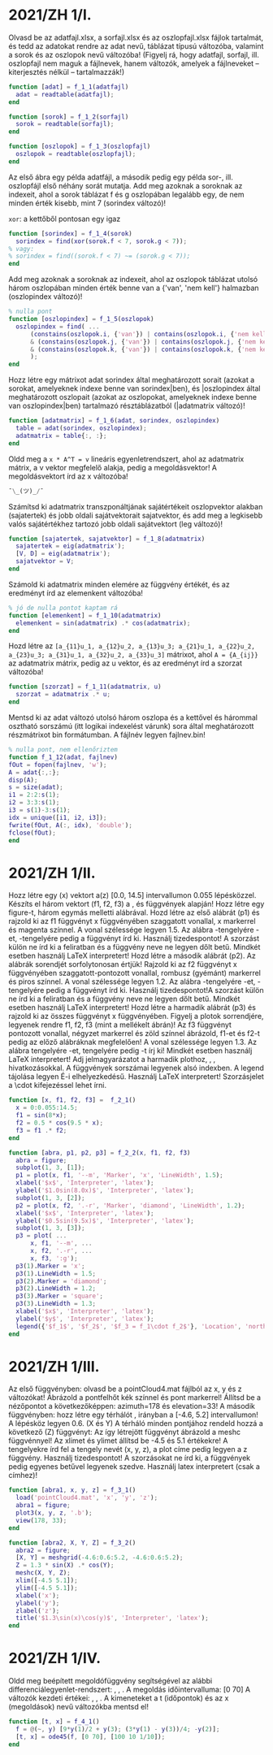 # 2021/ZH 1/I.

Olvasd be az adatfajl.xlsx, a sorfajl.xlsx és az oszlopfajl.xlsx fájlok tartalmát, és tedd az adatokat rendre az adat nevű, táblázat típusú változóba, valamint a sorok és az oszlopok nevű változóba! (Figyelj rá, hogy adatfajl, sorfajl, ill. oszlopfajl nem maguk a fájlnevek, hanem változók, amelyek a fájlneveket – kiterjesztés nélkül – tartalmazzák!)

```matlab
function [adat] = f_1_1(adatfajl)
  adat = readtable(adatfajl);
end

function [sorok] = f_1_2(sorfajl)
  sorok = readtable(sorfajl);
end

function [oszlopok] = f_1_3(oszlopfajl)
  oszlopok = readtable(oszlopfajl);
end
```

Az első ábra egy példa adatfájl, a második pedig egy példa sor-, ill. oszlopfájl első néhány sorát mutatja. Add meg azoknak a soroknak az indexeit, ahol a sorok táblázat f és g oszlopában legalább egy, de nem minden érték kisebb, mint 7 (sorindex változó)! 

`xor`: a kettőből pontosan egy igaz

```matlab
function [sorindex] = f_1_4(sorok)
  sorindex = find(xor(sorok.f < 7, sorok.g < 7));
% vagy:
% sorindex = find((sorok.f < 7) ~= (sorok.g < 7));
end
```

Add meg azoknak a soroknak az indexeit, ahol az oszlopok táblázat utolsó három oszlopában minden érték benne van a {'van', 'nem kell'} halmazban (oszlopindex változó)!

```matlab
% nulla pont
function [oszlopindex] = f_1_5(oszlopok)
  oszlopindex = find( ...
      (constains(oszlopok.i, {'van'}) | contains(oszlopok.i, {'nem kell'})) ...
      & (constains(oszlopok.j, {'van'}) | contains(oszlopok.j, {'nem kell'})) ...
      & (constains(oszlopok.k, {'van'}) | contains(oszlopok.k, {'nem kell'})) ...
      );
end
```

Hozz létre egy mátrixot adat sorindex által meghatározott sorait (azokat a sorokat, amelyeknek indexe benne van sorindex|ben), és |oszlopindex által meghatározott oszlopait (azokat az oszlopokat, amelyeknek indexe benne van oszlopindex|ben) tartalmazó résztáblázatból (|adatmatrix változó)!

```matlab
function [adatmatrix] = f_1_6(adat, sorindex, oszlopindex)
  table = adat(sorindex, oszlopindex);
  adatmatrix = table{:, :};
end
```

Oldd meg a `x * A^T = v` lineáris egyenletrendszert, ahol az adatmatrix mátrix,  a v vektor megfelelő alakja,  pedig a megoldásvektor! A megoldásvektort írd az x változóba!

```matlab
¯\_(ツ)_/¯
```

Számítsd ki adatmatrix transzponáltjának sajátértékeit oszlopvektor alakban (sajatertek) és jobb oldali sajátvektorait sajatvektor, és add meg a legkisebb valós sajátértékhez tartozó jobb oldali sajátvektort (leg változó)!

```matlab
function [sajatertek, sajatvektor] = f_1_8(adatmatrix)
  sajatertek = eig(adatmatrix');
  [V, D] = eig(adatmatrix');
  sajatvektor = V;
end
```

Számold ki adatmatrix minden elemére az  függvény értékét, és az eredményt írd az elemenkent változóba!

```matlab
% jó de nulla pontot kaptam rá
function [elemenkent] = f_1_10(adatmatrix)
  elemenkent = sin(adatmatrix) .* cos(adatmatrix);
end
```

Hozd létre az `[a_{11}u_1, a_{12}u_2, a_{13}u_3; a_{21}u_1, a_{22}u_2, a_{23}u_3; a_{31}u_1, a_{32}u_2, a_{33}u_3]` mátrixot, ahol `A = {A_{ij}}`  az adatmatrix mátrix,  pedig az u vektor, és az eredményt írd a szorzat változóba! 

```matlab
function [szorzat] = f_1_11(adatmatrix, u)
  szorzat = adatmatrix .* u;
end
```

Mentsd ki az adat változó utolsó három oszlopa és a kettővel és hárommal osztható sorszámú (itt logikai indexelést várunk) sora által meghatározott részmátrixot bin formátumban. A fájlnév legyen fajlnev.bin! 
```matlab
% nulla pont, nem ellenőriztem
function f_1_12(adat, fajlnev)
fOut = fopen(fajlnev, 'w');
A = adat{:,:};
disp(A);
s = size(adat);
i1 = 2:2:s(1);
i2 = 3:3:s(1);
i3 = s(1)-3:s(1);
idx = unique([i1, i2, i3]);
fwrite(fOut, A(:, idx), 'double');
fclose(fOut);
end
```

# 2021/ZH 1/II.

Hozz létre egy (x) vektort a(z) [0.0, 14.5] intervallumon 0.055 lépésközzel. Készíts el három vektort (f1, f2, f3) a ,  és  függvények alapján!
Hozz létre egy figure-t, három egymás melletti alábrával.
Hozd létre az első alábrát (p1) és rajzold ki az f1 függvényt x függvényében szaggatott vonallal, x markerrel és magenta színnel. A vonal szélessége legyen 1.5. Az alábra -tengelyére -et, -tengelyére pedig a függvényt írd ki. Használj tizedespontot! A szorzást külön ne írd ki a feliratban és a függvény neve ne legyen dőlt betű. Mindkét esetben használj LaTeX interpretert!
Hozd létre a második alábrát (p2). Az alábrák sorendjét sorfolytonosan értjük! Rajzold ki az f2 függvényt x függvényében szaggatott-pontozott vonallal, rombusz (gyémánt) markerrel és piros színnel. A vonal szélessége legyen 1.2. Az alábra -tengelyére -et, -tengelyére pedig a függvényt írd ki. Használj tizedespontot!A szorzást külön ne írd ki a feliratban és a függvény neve ne legyen dőlt betű. Mindkét esetben használj LaTeX interpretert!
Hozd létre a harmadik alábrát (p3) és rajzold ki az összes függvényt x függvényében. Figyelj a plotok sorrendjére, legyenek rendre f1, f2, f3 (mint a mellékelt ábrán)! Az f3 függvényt pontozott vonallal, négyzet markerrel és zöld színnel ábrázold, f1-et és f2-t pedig az előző alábráknak megfelelően! A vonal szélessége legyen 1.3. Az alábra  tengelyére -et,  tengelyére pedig -t írj ki! Mindkét esetben használj LaTeX interpretert!
Adj jelmagyarázatot a harmadik plothoz, , ,  hivatkozásokkal. A függvények sorszámai legyenek alsó indexben. A legend tájolása legyen É-i elhelyezkedésű. Használj LaTeX interpretert! Szorzásjelet a \cdot kifejezéssel lehet írni.

```matlab
function [x, f1, f2, f3] =  f_2_1()
  x = 0:0.055:14.5;
  f1 = sin(8*x);
  f2 = 0.5 * cos(9.5 * x);
  f3 = f1 .* f2;
end

function [abra, p1, p2, p3] = f_2_2(x, f1, f2, f3)
  abra = figure;
  subplot(1, 3, [1]);
  p1 = plot(x, f1, '--m', 'Marker', 'x', 'LineWidth', 1.5);
  xlabel('$x$', 'Interpreter', 'latex');
  ylabel('$1.0sin(8.0x)$', 'Interpreter', 'latex');
  subplot(1, 3, [2]);
  p2 = plot(x, f2, '.-r', 'Marker', 'diamond', 'LineWidth', 1.2);
  xlabel('$x$', 'Interpreter', 'latex');
  ylabel('$0.5sin(9.5x)$', 'Interpreter', 'latex');
  subplot(1, 3, [3]);
  p3 = plot( ...
      x, f1, '--m', ...
      x, f2, '.-r', ...
      x, f3, ':g');
  p3(1).Marker = 'x';
  p3(1).LineWidth = 1.5;
  p3(2).Marker = 'diamond';
  p3(2).LineWidth = 1.2;
  p3(3).Marker = 'square';
  p3(3).LineWidth = 1.3;
  xlabel('$x$', 'Interpreter', 'latex');
  ylabel('$y$', 'Interpreter', 'latex');
  legend({'$f_1$', '$f_2$', '$f_3 = f_1\cdot f_2$'}, 'Location', 'north', 'Interpreter', 'latex');
end
```

# 2021/ZH 1/III.

Az első függvényben:
olvasd be a pointCloud4.mat fájlból az x, y és z változókat! Ábrázold a pontfelhőt kék színnel és pont markerrel! Állítsd be a nézőpontot a következőképpen: azimuth=178 és elevation=33!
A második függvényben:
hozz létre egy térhálót ,  irányban a [-4.6, 5.2] intervallumon! A lépésköz legyen 0.6. (X és Y)
A térháló minden pontjához rendeld hozzá a következő (Z) függvényt: 
Az így létrejött függvényt ábrázold a meshc függvénnyel!
Az xlimet és ylimet állítsd be -4.5 és 5.1 értékekre!
A tengelyekre írd fel a tengely nevét (x, y, z), a plot címe pedig legyen a z függvény. Használj tizedespontot! A szorzásokat ne írd ki, a függvények pedig egyenes betűvel legyenek szedve. Használj latex interpretert (csak a címhez)!

```matlab
function [abra1, x, y, z] = f_3_1()
  load('pointCloud4.mat', 'x', 'y', 'z');
  abra1 = figure;
  plot3(x, y, z, '.b');
  view(178, 33);
end

function [abra2, X, Y, Z] = f_3_2()
  abra2 = figure;
  [X, Y] = meshgrid(-4.6:0.6:5.2, -4.6:0.6:5.2);
  Z = 1.3 * sin(X) .* cos(Y);
  meshc(X, Y, Z);
  xlim([-4.5 5.1]);
  ylim([-4.5 5.1]);
  xlabel('x'); 
  ylabel('y');
  zlabel('z');
  title('$1.3\sin(x)\cos(y)$', 'Interpreter', 'latex');
end
```

# 2021/ZH 1/IV.

Oldd meg beépített megoldófüggvény segítségével az alábbi differenciálegyenlet-rendszert: , , . A megoldás időintervalluma: [0 70] A változók kezdeti értékei: , , . A kimeneteket a t (időpontok) és az x (megoldások) nevű változókba mentsd el!

```matlab
function [t, x] = f_4_1()
  f = @(~, y) [9*y(1)/2 + y(3); (3*y(1) - y(3))/4; -y(2)];
  [t, x] = ode45(f, [0 70], [100 10 1/10]);
end
```
